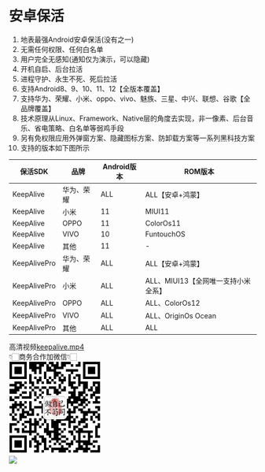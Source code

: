# 安卓保活 
1. 地表最强Android安卓保活(没有之一) 
2. 无需任何权限、任何白名单  
3. 用户完全无感知(通知仅为演示，可以隐藏)  
4. 开机自启、后台拉活  
5. 进程守护、永生不死、死后拉活  
6. 支持Android8、9、10、11、12【全版本覆盖】  
7. 支持华为、荣耀、小米、oppo、vivo、魅族、三星、中兴、联想、谷歌【全品牌覆盖】
8. 技术原理从Linux、Framework、Native层的角度去实现，非一像素、后台音乐、省电策略、白名单等弱鸡手段  
9. 另有免权限应用外弹窗方案、隐藏图标方案、防卸载方案等一系列黑科技方案
10. 支持的版本如下图所示

保活SDK|品牌|Android版本|ROM版本
---|---|---|---
KeepAlive|华为、荣耀|ALL|ALL【安卓+鸿蒙】
KeepAlive|小米|11|MIUI11
KeepAlive|OPPO|11|ColorOs11
KeepAlive|VIVO|10|FuntouchOS
KeepAlive|其他|11|-
KeepAlivePro|华为、荣耀|ALL|ALL【安卓+鸿蒙】
KeepAlivePro|小米|ALL|ALL、MIUI13【全网唯一支持小米全系】
KeepAlivePro|OPPO|ALL|ALL、ColorOs12
KeepAlivePro|VIVO|ALL|ALL、OriginOs Ocean
KeepAlivePro|其他|ALL|ALL

高清视频[keepalive.mp4](keepalive.mp4)  
👇🏻商务合作加微信👇🏻  
![](https://raw.githubusercontent.com/yzytmac/yzytmac.github.io/master/medias/yzyweixin.png)  
![](keepalive.gif)
